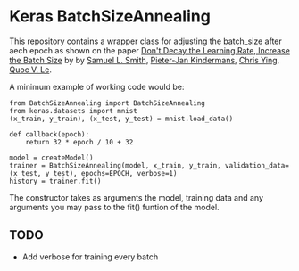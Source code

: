 # Keras BatchSizeAnnealing
This repository contains a wrapper class for adjusting the batch_size after aech epoch as shown on the paper [Don't Decay the Learning Rate, Increase the Batch Size](https://arxiv.org/abs/1711.00489) by by [Samuel L. Smith](https://arxiv.org/search?searchtype=author&query=Smith%2C+S+L), [Pieter-Jan Kindermans](https://arxiv.org/search?searchtype=author&query=Kindermans%2C+P), [Chris Ying](https://arxiv.org/search?searchtype=author&query=Ying%2C+C), [Quoc V. Le](https://arxiv.org/search?searchtype=author&query=Quoc%2C+V.%2C+Le).

A minimum example of working code would be:

    from BatchSizeAnnealing import BatchSizeAnnealing
    from keras.datasets import mnist
    (x_train, y_train), (x_test, y_test) = mnist.load_data()
    
    def callback(epoch):
	    return 32 * epoch / 10 + 32
    
    model = createModel()
    trainer = BatchSizeAnnealing(model, x_train, y_train, validation_data=(x_test, y_test), epochs=EPOCH, verbose=1)
    history = trainer.fit()
    
The constructor takes as arguments the model, training data and any arguments you may pass to the fit() funtion of the model.
    
    
## TODO
- Add verbose for training every batch

